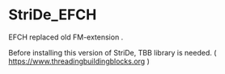 # StriDe_EFCH
EFCH replaced old FM-extension .

Before installing this version of StriDe, TBB library is needed.
( https://www.threadingbuildingblocks.org )
